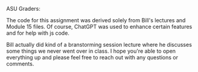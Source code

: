 ASU Graders:

The code for this assignment was derived solely from Bill's lectures and Module 15 files.
Of course, ChatGPT was used to enhance certain features and for help with js code.

Bill actually did kind of a branstorming session lecture where he discusses some things we never went over in class. 
I hope you're able to open everything up and please feel free to reach out with any questions or comments.

